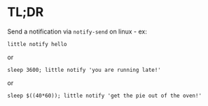 # TL;DR

Send a notification via `notify-send` on linux - ex:

```
little notify hello
```
or
```
sleep 3600; little notify 'you are running late!'
```
or
```
sleep $((40*60)); little notify 'get the pie out of the oven!'
```
